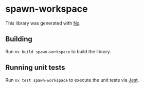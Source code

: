 # spawn-workspace

This library was generated with [Nx](https://nx.dev).

## Building

Run `nx build spawn-workspace` to build the library.

## Running unit tests

Run `nx test spawn-workspace` to execute the unit tests via [Jest](https://jestjs.io).
